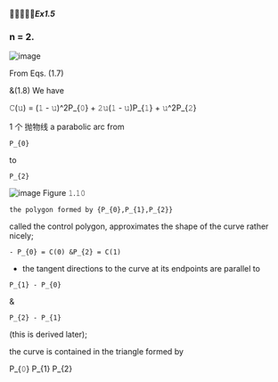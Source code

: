 🚩🚩🚩🚩🚩***Ex1.5***

### n = 2.

![image](https://github.com/ChenxingWang93/ComputationalGeometry/assets/31954987/def95bf1-759a-448e-9f78-d5102bcf2ead)

From Eqs. (1.7)

&(1.8) We have

𝙲(𝚞) = (𝟷 - 𝚞)^2P_{𝟶} + 𝟸𝚞(𝟷 - 𝚞)P_{𝟷} + 𝚞^2P_{𝟸}

1 个 抛物线 a parabolic arc from

```
P_{𝟶}
```

to

```
P_{𝟸}
```

![image](https://github.com/ChenxingWang93/ComputationalGeometry/assets/31954987/28287e89-0814-41a7-bbb4-049d65f5c54e)
Figure 𝟷.𝟷𝟶

```
the polygon formed by {P_{𝟶},P_{𝟷},P_{𝟸}}
```

called the control polygon, approximates the shape of the curve rather nicely;

```
- P_{𝟶} = 𝙲(𝟶) &P_{𝟸} = 𝙲(𝟷)
```

- the tangent directions to the curve at its endpoints are parallel to

```
P_{𝟷} - P_{𝟶}
```

&

```
P_{2} - P_{1}
```
(this is derived later);

the curve is contained in the triangle formed by

P_{𝟶} P_{1} P_{2}
